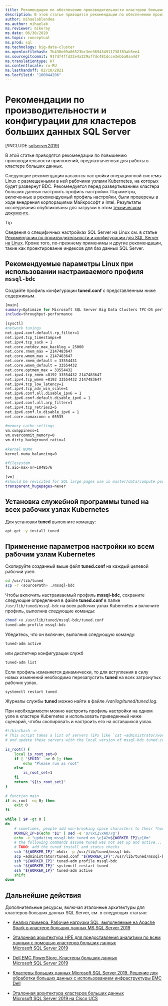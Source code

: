 ```yaml
---
title: Рекомендации по обеспечению производительности кластеров больших данных SQL Server
description: В этой статье приводятся рекомендации по обеспечению производительности кластеров больших данных SQL Server в Kubernetes
author: mihaelablendea
ms.author: mihaelab
ms.reviewer: mikeray
ms.date: 06/30/2020
ms.topic: conceptual
ms.prod: sql
ms.technology: big-data-cluster
ms.openlocfilehash: 7b430e09a06523bc3ee369434911738f83ab5ee4
ms.sourcegitcommit: 917df4ffd22e4a229af7dc481dcce3ebba0aa4d7
ms.translationtype: HT
ms.contentlocale: ru-RU
ms.lasthandoff: 02/10/2021
ms.locfileid: "100044206"
---
```

# <a name="performance-best-practices-and-configuration-guidelines-for-sql-server-big-data-clusters"></a>Рекомендации по производительности и конфигурации для кластеров больших данных SQL Server

[!INCLUDE [sqlserver2019](../includes/applies-to-version/sqlserver2019.md)]

В этой статье приводятся рекомендации по повышению производительности приложений, предназначенных для работы в кластере больших данных.

Следующие рекомендации касаются настройки операционной системы Linux с размещенными в ней рабочими узлами Kubernetes, на которых будет развернут BDC. Рекомендуется перед развертыванием кластера больших данных настроить профиль настройки. Параметры, включенные в рекомендуемый профиль настройки, были проверены в ходе внедрения корпорациями Майкрософт и Intel. Результаты исследования опубликованы для загрузки в этом [техническом документе](https://aka.ms/sql-bdc-spark-perf/).

> [!TIP]
> Сведения о специфичных настройках SQL Server на Linux см. в статье [Рекомендации по производительности и конфигурации для SQL Server на Linux](../linux/sql-server-linux-performance-best-practices.md). Кроме того, по-прежнему применимы и другие рекомендации, такие как проектирование индексов для баз данных SQL Server.

## <a name="proposed-linux-settings-using-a-tuned-mssql-bdc-profile"></a>Рекомендуемые параметры Linux при использовании настраиваемого профиля `mssql-bdc`

Создайте профиль конфигурации **tuned.conf** с представленным ниже содержимым.

```bash
[main]
summary=Optimize for Microsoft SQL Server Big Data Clusters TPC-DS performance
include=throughput-performance
 
[sysctl]
#network tunings
net.ipv4.conf.default.rp_filter=1
net.ipv4.tcp_timestamps=0
net.ipv4.tcp_sack = 1
net.core.netdev_max_backlog = 25000
net.core.rmem_max = 2147483647
net.core.wmem_max = 2147483647
net.core.rmem_default = 33554431
net.core.wmem_default = 33554432
net.core.optmem_max = 33554432
net.ipv4.tcp_rmem =8192 33554432 2147483647
net.ipv4.tcp_wmem =8192 33554432 2147483647
net.ipv4.tcp_low_latency=1
net.ipv4.tcp_adv_win_scale=1
net.ipv6.conf.all.disable_ipv6 = 1
net.ipv6.conf.default.disable_ipv6 = 1
net.ipv4.conf.all.arp_filter=1
net.ipv4.tcp_retries2=5
net.ipv6.conf.lo.disable_ipv6 = 1
net.core.somaxconn = 65535
 
#memory cache settings
vm.swappiness=1
vm.overcommit_memory=0
vm.dirty_background_ratio=1
 
#kernel NUMA
kernel.numa_balancing=0

#filesystem
fs.aio-max-nr=1048576
 
[vm]
#should be revisited for SQL large pages use in master/data/compute pods
transparent_hugepages=never
```

## <a name="install-tuned-utility-on-all-the-kubernetes-worker-nodes"></a>Установка служебной программы **tuned** на всех рабочих узлах Kubernetes

Для установки **tuned** выполните команду:

```bash
apt-get -y install tuned
```

## <a name="apply-tuning-settings-to-all-kubernetes-worker-nodes"></a>Применение параметров настройки ко всем рабочим узлам Kubernetes

Скопируйте созданный выше файл **tuned.conf** на каждый целевой рабочий узел:

```bash
cd /usr/lib/tuned
scp -r <sourcePath> ./mssql-bdc
```

Чтобы включить настраиваемый профиль **mssql-bdc**, сохраните следующие определения в файле **tuned.conf** в папке `/usr/lib/tuned/mssql-bdc` на всех рабочих узлах Kubernetes и включите профиль, выполнив следующие команды:

```bash
chmod +x /usr/lib/tuned/mssql-bdc/tuned.conf
tuned-adm profile mssql-bdc
```

Убедитесь, что он включен, выполнив следующую команду:

```bash
tuned-adm active
```

или диспетчер конфигурации служб

```bash
tuned-adm list
```

Если профиль изменяется динамически, то для вступления в силу новых изменений необходимо перезапустить **tuned** на всех затронутых рабочих узлах.

```bash
systemctl restart tuned
```
 
Журналы службы **tuned** можно найти в файле */var/log/tuned/tuned.log*.

При необходимости можно настроить профиль настройки на одном узле в кластере Kubernetes и использовать приведенный ниже сценарий, чтобы скопировать и настроить его на оставшихся узлах.

```bash
#!/bin/bash -e
# This script takes a list of servers (IPs like `cat ~administrator/workerhosts)) as input
# and update these servers with the local version of mssql-bdc tuned.conf.
 
is_root() {
    local is_root_set=0
    if [ "$EUID" -ne 0 ]; then
        echo "Please run as root"
    else
        is_root_set=1
    fi
    return "${is_root_set}"
}
 
# function main
if is_root -eq 0; then
    exit 0
fi
 
while [ $# -gt 0 ]
do
    # sometimes, people add non-breaking space characters to their *host* files.
    WORKER_IP=$(echo "$1" | sed -e 's/\xC2\xA0//g')
    echo -e "updating mssql-bdc tuned on \e[42m${WORKER_IP}\e[0m"
    # the following commands assume tuned was not set up and active...
    # TODO: add the tuned install and status checks
    ssh "${WORKER_IP}" mkdir -p /usr/lib/tuned/mssql-bdc
    scp ~administrator/tuned.conf "${WORKER_IP}":/usr/lib/tuned/mssql-bdc/tuned.conf
    ssh "${WORKER_IP}" tuned-adm profile mssql-bdc
    ssh "${WORKER_IP}" systemctl restart tuned
    ssh "${WORKER_IP}" tuned-adm active
    shift
done

```

## <a name="next-steps"></a>Дальнейшие действия

Дополнительные ресурсы, включая эталонные архитектуры для кластеров больших данных SQL Server, см. в следующих статьях:

* [Анализ примера. Рабочие нагрузки SQL, выполняемые на Apache Spark в кластере больших данных MS SQL Server 2019](https://aka.ms/sql-bdc-spark-perf/)

* [Эталонная архитектура HPE для предоставления аналитики по всем данным с помощью кластеров больших данных Microsoft SQL Server 2019](https://h20195.www2.hpe.com/V2/GetDocument.aspx?docname=a50001963enw)

* [Dell EMC PowerStore. Кластеры больших данных Microsoft SQL Server 2019](https://www.dellemc.com/resources/en-us/asset/white-papers/products/storage/h18231-dell-emc-powerstore-sql-server-big-data-clusters.pdf)

* [Кластеры больших данных Microsoft SQL Server 2019. Решение для обработки больших данных с использованием инфраструктуры EMC Dell](https://infohub.delltechnologies.com/t/microsoft-sql-server-2019-big-data-clusters-a-big-data-solution-using-dell-emc-infrastructure/)

* [Эталонная архитектура кластеров больших данных Microsoft SQL Server 2019 на Cisco UCS](https://www.cisco.com/c/en/us/solutions/collateral/data-center-virtualization/unified-computing/sql-server-on-big-data-cluster-on-ucs.html)